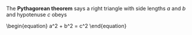The **Pythagorean theorem** says a right triangle with side lengths $a$ and $b$ and hypotenuse $c$ obeys

\begin{equation}
a^2 + b^2 = c^2
\end{equation}